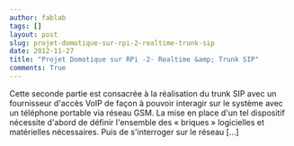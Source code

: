 ```yaml
---
author: fablab
tags: []
layout: post
slug: projet-domotique-sur-rpi-2-realtime-trunk-sip
date: 2012-11-27
title: "Projet Domotique sur RPi -2- Realtime &amp; Trunk SIP"
comments: True
---
```

Cette seconde partie est consacrée à la réalisation du trunk SIP avec un
fournisseur d'accès VoIP de façon à pouvoir interagir sur le système avec un
téléphone portable via réseau GSM. La mise en place d'un tel dispositif
nécessite d'abord de définir l'ensemble des « briques » logicielles et
matérielles nécessaires. Puis de s'interroger sur le réseau […]


